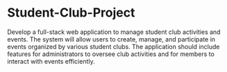 # Student-Club-Project
Develop a full-stack web application to manage student club activities and events. The system will allow users to create, manage,  and participate in events organized by various student clubs. The application should include features for administrators to oversee club activities and for members to interact with events efficiently. 
